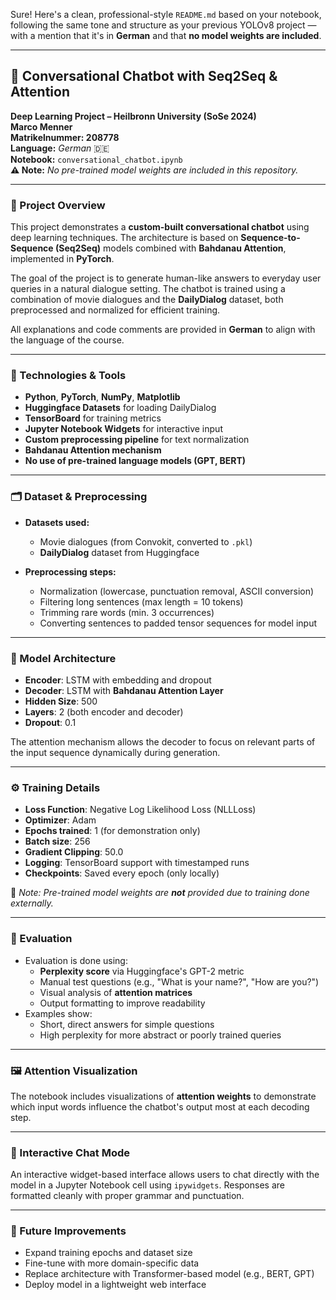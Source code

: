 Sure! Here's a clean, professional-style `README.md` based on your notebook, following the same tone and structure as your previous YOLOv8 project — with a mention that it's in **German** and that **no model weights are included**.

---

## 🧠 Conversational Chatbot with Seq2Seq & Attention  
**Deep Learning Project – Heilbronn University (SoSe 2024)**  
**Marco Menner**  
**Matrikelnummer: 208778**  
**Language:** *German* 🇩🇪  
**Notebook:** `conversational_chatbot.ipynb`  
**⚠️ Note:** *No pre-trained model weights are included in this repository.*

---

### 📌 Project Overview

This project demonstrates a **custom-built conversational chatbot** using deep learning techniques. The architecture is based on **Sequence-to-Sequence (Seq2Seq)** models combined with **Bahdanau Attention**, implemented in **PyTorch**.

The goal of the project is to generate human-like answers to everyday user queries in a natural dialogue setting. The chatbot is trained using a combination of movie dialogues and the **DailyDialog** dataset, both preprocessed and normalized for efficient training.

All explanations and code comments are provided in **German** to align with the language of the course.

---

### 🧰 Technologies & Tools

- **Python**, **PyTorch**, **NumPy**, **Matplotlib**
- **Huggingface Datasets** for loading DailyDialog
- **TensorBoard** for training metrics
- **Jupyter Notebook Widgets** for interactive input
- **Custom preprocessing pipeline** for text normalization
- **Bahdanau Attention mechanism**
- **No use of pre-trained language models (GPT, BERT)**

---

### 🗂 Dataset & Preprocessing

- **Datasets used:**
  - Movie dialogues (from Convokit, converted to `.pkl`)
  - **DailyDialog** dataset from Huggingface

- **Preprocessing steps:**
  - Normalization (lowercase, punctuation removal, ASCII conversion)
  - Filtering long sentences (max length = 10 tokens)
  - Trimming rare words (min. 3 occurrences)
  - Converting sentences to padded tensor sequences for model input

---

### 🧠 Model Architecture

- **Encoder**: LSTM with embedding and dropout  
- **Decoder**: LSTM with **Bahdanau Attention Layer**  
- **Hidden Size**: 500  
- **Layers**: 2 (both encoder and decoder)  
- **Dropout**: 0.1  

The attention mechanism allows the decoder to focus on relevant parts of the input sequence dynamically during generation.

---

### ⚙️ Training Details

- **Loss Function**: Negative Log Likelihood Loss (NLLLoss)  
- **Optimizer**: Adam  
- **Epochs trained**: 1 (for demonstration only)  
- **Batch size**: 256  
- **Gradient Clipping**: 50.0  
- **Logging**: TensorBoard support with timestamped runs  
- **Checkpoints**: Saved every epoch (only locally)

📌 *Note: Pre-trained model weights are **not** provided due to training done externally.*

---

### 🧪 Evaluation

- Evaluation is done using:
  - **Perplexity score** via Huggingface's GPT-2 metric
  - Manual test questions (e.g., "What is your name?", "How are you?")
  - Visual analysis of **attention matrices**
  - Output formatting to improve readability
- Examples show:
  - Short, direct answers for simple questions
  - High perplexity for more abstract or poorly trained queries

---

### 🖼️ Attention Visualization

The notebook includes visualizations of **attention weights** to demonstrate which input words influence the chatbot's output most at each decoding step.

---

### 💬 Interactive Chat Mode

An interactive widget-based interface allows users to chat directly with the model in a Jupyter Notebook cell using `ipywidgets`. Responses are formatted cleanly with proper grammar and punctuation.

---

### 🚀 Future Improvements

- Expand training epochs and dataset size
- Fine-tune with more domain-specific data
- Replace architecture with Transformer-based model (e.g., BERT, GPT)
- Deploy model in a lightweight web interface
